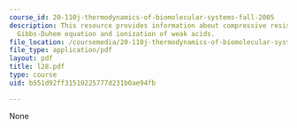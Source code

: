 ```yaml
---
course_id: 20-110j-thermodynamics-of-biomolecular-systems-fall-2005
description: This resource provides information about compressive resistance of cartilage,
  Gibbs-Duhem equation and ionization of weak acids.
file_location: /coursemedia/20-110j-thermodynamics-of-biomolecular-systems-fall-2005/b551d92ff31510225777d231b0ae94fb_l28.pdf
file_type: application/pdf
layout: pdf
title: l28.pdf
type: course
uid: b551d92ff31510225777d231b0ae94fb

---
```

None